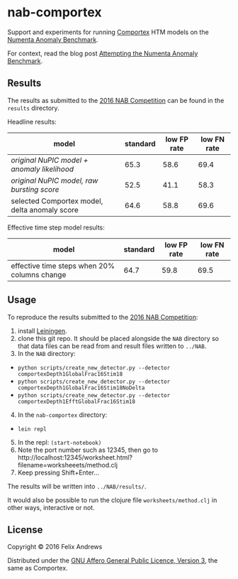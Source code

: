 # nab-comportex

Support and experiments for running
[Comportex](https://github.com/htm-community/comportex) HTM models on
the [Numenta Anomaly Benchmark](https://github.com/numenta/NAB).

For context, read the blog post
[Attempting the Numenta Anomaly Benchmark](http://floybix.github.io/2016/07/01/attempting-nab).

## Results

The results as submitted to the
[2016 NAB Competition](http://numenta.org/nab/) can be found in the
`results` directory.

Headline results:

| model                                         | standard | low FP rate | low FN rate |
|-----------------------------------------------|----------|-------------|-------------|
| _original NuPIC model + anomaly likelihood_   | 65.3     | 58.6        | 69.4        |
| _original NuPIC model, raw bursting score_    | 52.5     | 41.1        | 58.3        |
| selected Comportex model, delta anomaly score | 64.6     | 58.8        | 69.6        |

Effective time step model results:

| model                                         | standard | low FP rate | low FN rate |
|-----------------------------------------------|----------|-------------|-------------|
| effective time steps when 20% columns change  | 64.7     | 59.8        | 69.5        |


## Usage

To reproduce the results submitted to the
[2016 NAB Competition](http://numenta.org/nab/):

1. install [Leiningen](http://leiningen.org/).
2. clone this git repo. It should be placed alongside the `NAB`
   directory so that data files can be read from and result files
   written to `../NAB`.
3. In the `NAB` directory:
  * `python scripts/create_new_detector.py --detector comportexDepth1GlobalFrac16Stim18`
  * `python scripts/create_new_detector.py --detector comportexDepth1GlobalFrac16Stim18NoDelta`
  * `python scripts/create_new_detector.py --detector comportexDepth1EfftGlobalFrac16Stim18`
4. In the `nab-comportex` directory:
  * `lein repl`
5. In the repl: `(start-notebook)`
6. Note the port number such as 12345, then go to
   http://localhost:12345/worksheet.html?filename=worksheeets/method.clj
7. Keep pressing Shift+Enter...

The results will be written into `../NAB/results/`.

It would also be possible to run the clojure file
`worksheets/method.clj` in other ways, interactive or not.


## License

Copyright © 2016 Felix Andrews

Distributed under the
[GNU Affero General Public Licence, Version 3](http://www.gnu.org/licenses/agpl-3.0.en.html),
the same as Comportex.

